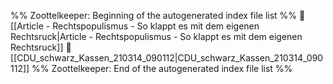 %% Zoottelkeeper: Beginning of the autogenerated index file list  %%
📄 [[Article - Rechtspopulismus - So klappt es mit dem eigenen Rechtsruck|Article - Rechtspopulismus - So klappt es mit dem eigenen Rechtsruck]]
📄 [[CDU_schwarz_Kassen_210314_090112|CDU_schwarz_Kassen_210314_090112]]
%% Zoottelkeeper: End of the autogenerated index file list  %%
